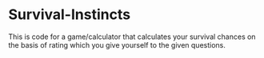 # Survival-Instincts
This is code for a game/calculator that calculates your survival chances on the basis of rating which you give yourself to the given questions.
